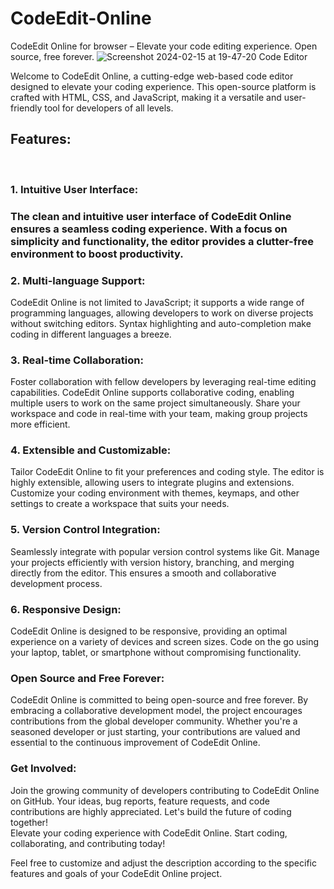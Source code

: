 # CodeEdit-Online
CodeEdit Online for browser – Elevate your code editing experience. Open source, free forever. 
![Screenshot 2024-02-15 at 19-47-20 Code Editor](https://github.com/seraprogrammer/CodeEdit-Online/assets/73139993/edd36a97-242f-4042-8487-cf693cef0613)


Welcome to CodeEdit Online, a cutting-edge web-based code editor designed to elevate your coding experience. This open-source platform is crafted with HTML, CSS, and JavaScript, making it a versatile and user-friendly tool for developers of all levels.
<br>
<h2>Features:</h2>
<br>
<h3>1. Intuitive User Interface:<h3>
The clean and intuitive user interface of CodeEdit Online ensures a seamless coding experience. With a focus on simplicity and functionality, the editor provides a clutter-free environment to boost productivity.
<br>
<h3>2. Multi-language Support:</h3>
CodeEdit Online is not limited to JavaScript; it supports a wide range of programming languages, allowing developers to work on diverse projects without switching editors. Syntax highlighting and auto-completion make coding in different languages a breeze.
<br>
<h3>3. Real-time Collaboration:</h3>
Foster collaboration with fellow developers by leveraging real-time editing capabilities. CodeEdit Online supports collaborative coding, enabling multiple users to work on the same project simultaneously. Share your workspace and code in real-time with your team, making group projects more efficient.
<br>
<h3>4. Extensible and Customizable:</h3>
Tailor CodeEdit Online to fit your preferences and coding style. The editor is highly extensible, allowing users to integrate plugins and extensions. Customize your coding environment with themes, keymaps, and other settings to create a workspace that suits your needs.
<br>
<h3>5. Version Control Integration:</h3>
Seamlessly integrate with popular version control systems like Git. Manage your projects efficiently with version history, branching, and merging directly from the editor. This ensures a smooth and collaborative development process.
<br>
<h3>6. Responsive Design:</h3>
CodeEdit Online is designed to be responsive, providing an optimal experience on a variety of devices and screen sizes. Code on the go using your laptop, tablet, or smartphone without compromising functionality.
<br>
<h3>Open Source and Free Forever:</h3>
CodeEdit Online is committed to being open-source and free forever. By embracing a collaborative development model, the project encourages contributions from the global developer community. Whether you're a seasoned developer or just starting, your contributions are valued and essential to the continuous improvement of CodeEdit Online.
<br>
<h3>Get Involved:</h3>
Join the growing community of developers contributing to CodeEdit Online on GitHub. Your ideas, bug reports, feature requests, and code contributions are highly appreciated. Let's build the future of coding together!
<br>
Elevate your coding experience with CodeEdit Online. Start coding, collaborating, and contributing today!

Feel free to customize and adjust the description according to the specific features and goals of your CodeEdit Online project.
